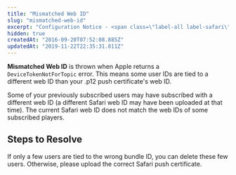 ```yaml
---
title: "Mismatched Web ID"
slug: "mismatched-web-id"
excerpt: "Configuration Notice - <span class=\"label-all label-safari\">Safari</span>\n<div class=\"tag-all tag-troubleshooting\">Troubleshooting</div> <div class=\"tag-all tag-developers\">For Developers</div>"
hidden: true
createdAt: "2016-09-20T07:52:08.885Z"
updatedAt: "2019-11-22T22:35:31.811Z"
---
```

**Mismatched Web ID** is thrown when Apple returns a `DeviceTokenNotForTopic` error. This means some user IDs are tied to a different web ID than your .p12 push certificate's web ID.

Some of your previously subscribed users may have subscribed with a different web ID (a different Safari web ID may have been uploaded at that time). The current Safari web ID does not match the web IDs of some subscribed players.

## Steps to Resolve
If only a few users are tied to the wrong bundle ID, you can delete these few users. Otherwise, please upload the correct Safari push certificate.